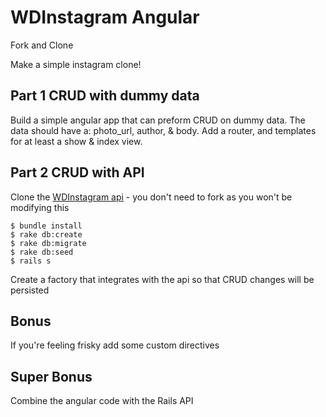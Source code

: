 # WDInstagram Angular

Fork and Clone

Make a simple instagram clone!

## Part 1 CRUD with dummy data

Build a simple angular app that can preform CRUD on dummy data. The data should have a: photo_url, author, & body. Add a router, and templates for at least a show & index view.

## Part 2 CRUD with API

Clone the [WDInstagram api](https://github.com/ga-wdi-exercises/wdinstagram_rails_api) - you don't need to fork as you won't be modifying this

```shell
$ bundle install
$ rake db:create
$ rake db:migrate
$ rake db:seed
$ rails s
```

Create a factory that integrates with the api so that CRUD changes will be persisted

## Bonus

If you're feeling frisky add some custom directives

## Super Bonus

Combine the angular code with the Rails API
